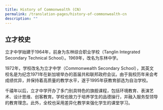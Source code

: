 ```yaml
---
title: History of Commonwealth (CN)
permalink: /translation-pages/history-of-commonwealth-cn
description: ""
---
```

立才校史
----

立才中学始建于1964年，前身为东林综合职业学校（Tanglin Integrated Secondary Technical School）。1969年，改名为东林中学。

  

1972年，学校改名为立才中学（Commonwealth Secondary School），其英文校名是为纪念1971年在新加坡举办的首届共和联邦政府会议。由于我校历年来会考成绩优异，并保持着高质量的教学水平，遂于1995年获教育部选为自治学校。

  

千禧年以后，立才中学开办了多门别具特色的旗舰课程，包括环境教育、表演艺术、设计思维、创客教育。学校也致力于培养学生的品德操行，并融入服务型领导的教育理念。此外，全校也采用差异化教学来强化学生的课堂学习。
